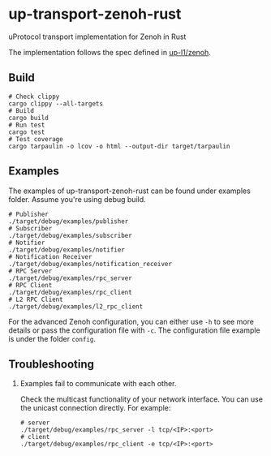 # up-transport-zenoh-rust

uProtocol transport implementation for Zenoh in Rust

The implementation follows the spec defined in [up-l1/zenoh](https://github.com/eclipse-uprotocol/up-spec/blob/main/up-l1/zenoh.adoc).

## Build

```shell
# Check clippy
cargo clippy --all-targets
# Build
cargo build
# Run test
cargo test
# Test coverage
cargo tarpaulin -o lcov -o html --output-dir target/tarpaulin
```

## Examples

The examples of up-transport-zenoh-rust can be found under examples folder.
Assume you're using debug build.

```shell
# Publisher
./target/debug/examples/publisher
# Subscriber
./target/debug/examples/subscriber
# Notifier
./target/debug/examples/notifier
# Notification Receiver
./target/debug/examples/notification_receiver
# RPC Server
./target/debug/examples/rpc_server
# RPC Client
./target/debug/examples/rpc_client
# L2 RPC Client
./target/debug/examples/l2_rpc_client
```

For the advanced Zenoh configuration, you can either use `-h` to see more details or pass the configuration file with `-c`.
The configuration file example is under the folder `config`.

## Troubleshooting

1. Examples fail to communicate with each other.
  
   Check the multicast functionality of your network interface.
   You can use the unicast connection directly.
   For example:

   ```shell
   # server
   ./target/debug/examples/rpc_server -l tcp/<IP>:<port>
   # client
   ./target/debug/examples/rpc_client -e tcp/<IP>:<port>
   ```
